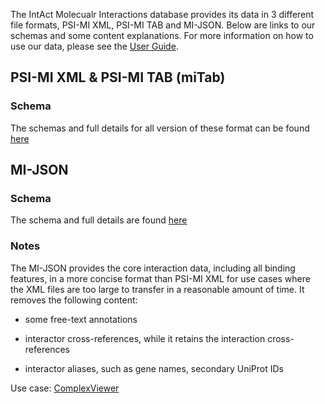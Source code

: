 The IntAct Molecualr Interactions database provides its data in 3 different file formats, PSI-MI XML, PSI-MI TAB and MI-JSON. Below are links to our schemas and some content explanations. For more information on how to use our data, please see the [User Guide](https://wwwdev.ebi.ac.uk/intact/beta/documentation/user-guide).

## PSI-MI XML & PSI-MI TAB (miTab)

### Schema

The schemas and full details for all version of these format can be found [here](https://www.psidev.info/groups/molecular-interactions)

## MI-JSON

### Schema

The schema and full details are found [here](https://github.com/MICommunity/psi-jami/tree/master/jami-interactionviewer-json)

### Notes

The MI-JSON provides the core interaction data, including all binding features, in a more concise format than PSI-MI XML for use cases where the XML files are too large to transfer in a reasonable amount of time. It removes the following content:

- some free-text annotations

- interactor cross-references, while it retains the interaction cross-references

- interactor aliases, such as gene names, secondary UniProt IDs

Use case: [ComplexViewer](https://github.com/MICommunity/ComplexViewer)
